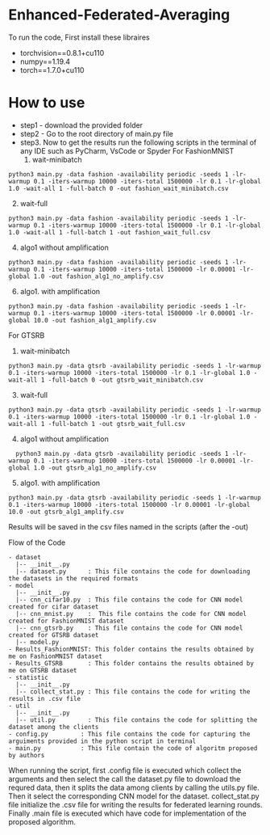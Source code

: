 # Enhanced-Federated-Averaging

To run the code, 
First install these libraires
   - torchvision==0.8.1+cu110
   - numpy==1.19.4
   - torch==1.7.0+cu110

# How to use
- step1 - download the provided folder
- step2 - Go to the root directory of main.py file
- step3. Now to get the results run the following scripts in the terminal of any IDE such as PyCharm, VsCode or Spyder
  For FashionMNIST
  1. wait-minibatch
```
python3 main.py -data fashion -availability periodic -seeds 1 -lr-warmup 0.1 -iters-warmup 10000 -iters-total 1500000 -lr 0.1 -lr-global 1.0 -wait-all 1 -full-batch 0 -out fashion_wait_minibatch.csv
```
  2. wait-full
```
python3 main.py -data fashion -availability periodic -seeds 1 -lr-warmup 0.1 -iters-warmup 10000 -iters-total 1500000 -lr 0.1 -lr-global 1.0 -wait-all 1 -full-batch 1 -out fashion_wait_full.csv
```
  4. algo1 without amplification
```
python3 main.py -data fashion -availability periodic -seeds 1 -lr-warmup 0.1 -iters-warmup 10000 -iters-total 1500000 -lr 0.00001 -lr-global 1.0 -out fashion_alg1_no_amplify.csv
```
  6. algo1. with amplification
```
python3 main.py -data fashion -availability periodic -seeds 1 -lr-warmup 0.1 -iters-warmup 10000 -iters-total 1500000 -lr 0.00001 -lr-global 10.0 -out fashion_alg1_amplify.csv
```
  
  
  
  For GTSRB
  1. wait-minibatch
```
python3 main.py -data gtsrb -availability periodic -seeds 1 -lr-warmup 0.1 -iters-warmup 10000 -iters-total 1500000 -lr 0.1 -lr-global 1.0 -wait-all 1 -full-batch 0 -out gtsrb_wait_minibatch.csv
```
  3. wait-full
```
python3 main.py -data gtsrb -availability periodic -seeds 1 -lr-warmup 0.1 -iters-warmup 10000 -iters-total 1500000 -lr 0.1 -lr-global 1.0 -wait-all 1 -full-batch 1 -out gtsrb_wait_full.csv
```
  4. algo1 without amplification
```
  python3 main.py -data gtsrb -availability periodic -seeds 1 -lr-warmup 0.1 -iters-warmup 10000 -iters-total 1500000 -lr 0.00001 -lr-global 1.0 -out gtsrb_alg1_no_amplify.csv
```
  5. algo1. with amplification
```
python3 main.py -data gtsrb -availability periodic -seeds 1 -lr-warmup 0.1 -iters-warmup 10000 -iters-total 1500000 -lr 0.00001 -lr-global 10.0 -out gtsrb_alg1_amplify.csv
```


Results will be saved in the csv files named in the scripts (after the -out)

Flow of the Code
```
- dataset
  |-- __init__.py
  |-- dataset.py      : This file contains the code for downloading the datasets in the required formats
- model
  |-- __init__.py
  |-- cnn_cifar10.py  : This file contains the code for CNN model created for cifar dataset
  |-- cnn_mnist.py    :  This file contains the code for CNN model created for FashionMNIST dataset
  |-- cnn_gtsrb.py    : This file contains the code for CNN model created for GTSRB dataset
  |-- model.py
- Results_FashionMNIST: This folder contains the results obtained by me on FashionMNIST dataset
- Results_GTSRB       : This folder contains the results obtained by me on GTSRB dataset
- statistic
  |-- __init__.py
  |-- collect_stat.py : This file contains the code for writing the results in .csv file
- util
  |-- __init__.py
  |-- util.py         : This file contains the code for splitting the dataset among the clients
- config.py         : This file contains the code for capturing the arguiments provided in the python script in terminal
- main.py           : This file contain the code of algoritm proposed by authors
```
When running the script, first .config file is executed which collect the arguments and then select the call the dataset.py file to download the requred
data, then it splits the data among clients by calling the utils.py file. Then it select the corresponding CNN model for the dataset.
collect_stat.py file initialize the .csv file for writing the results for federated learning rounds.
Finally .main file is executed which have code for implementation of the proposed algorithm.
